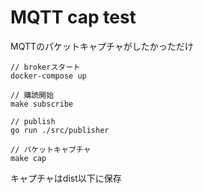 # MQTT cap test

MQTTのパケットキャプチャがしたかっただけ

```CLI
// brokerスタート
docker-compose up

// 購読開始
make subscribe

// publish
go run ./src/publisher

// パケットキャプチャ
make cap
```

キャプチャはdist以下に保存